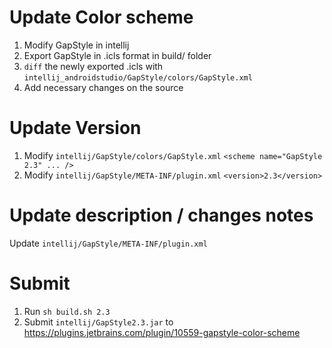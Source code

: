 # Update Color scheme

1. Modify GapStyle in intellij
2. Export GapStyle in .icls format in build/ folder
3. `diff` the newly exported .icls with
   `intellij_androidstudio/GapStyle/colors/GapStyle.xml`
4. Add necessary changes on the source

# Update Version

1. Modify `intellij/GapStyle/colors/GapStyle.xml` `<scheme name="GapStyle 2.3" ... />`
2. Modify `intellij/GapStyle/META-INF/plugin.xml` `<version>2.3</version>`

# Update description / changes notes

Update `intellij/GapStyle/META-INF/plugin.xml`

# Submit

1. Run `sh build.sh 2.3`
2. Submit `intellij/GapStyle2.3.jar` to
   https://plugins.jetbrains.com/plugin/10559-gapstyle-color-scheme
